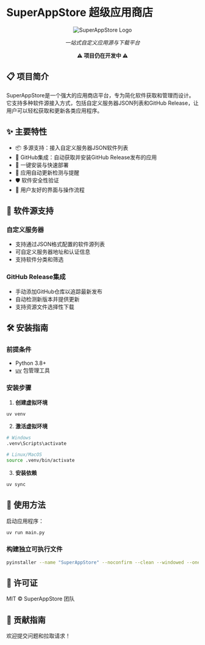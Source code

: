 # SuperAppStore 超级应用商店

<div align="center">

![SuperAppStore Logo](./App.ico)

*一站式自定义应用源与下载平台*

**⚠️ 项目仍在开发中 ⚠️**

</div>

## 📋 项目简介

SuperAppStore是一个强大的应用商店平台，专为简化软件获取和管理而设计。它支持多种软件源接入方式，包括自定义服务器JSON列表和GitHub Release，让用户可以轻松获取和更新各类应用程序。

## ✨ 主要特性

- 📦 多源支持：接入自定义服务器JSON软件列表
- 🔗 GitHub集成：自动获取并安装GitHub Release发布的应用
- 🚀 一键安装与快速部署
- 🔄 应用自动更新检测与提醒
- 🛡️ 软件安全性验证
- 📱 用户友好的界面与操作流程

## 🔧 软件源支持

### 自定义服务器

- 支持通过JSON格式配置的软件源列表
- 可自定义服务器地址和认证信息
- 支持软件分类和筛选

### GitHub Release集成

- 手动添加GitHub仓库以追踪最新发布
- 自动检测新版本并提供更新
- 支持资源文件选择性下载

## 🛠️ 安装指南

### 前提条件

- Python 3.8+
- [uv](https://github.com/astral-sh/uv) 包管理工具

### 安装步骤

1. **创建虚拟环境**

```bash
uv venv
```

2. **激活虚拟环境**

```bash
# Windows
.venv\Scripts\activate

# Linux/MacOS
source .venv/bin/activate
```

3. **安装依赖**

```bash
uv sync
```

## 🚀 使用方法

启动应用程序：

```bash
uv run main.py
```

### 构建独立可执行文件

```bash
pyinstaller --name "SuperAppStore" --noconfirm --clean --windowed --onedir --contents-directory Lib --icon="App.ico" main.py
```

## 📝 许可证

MIT © SuperAppStore 团队

## 🤝 贡献指南

欢迎提交问题和拉取请求！
